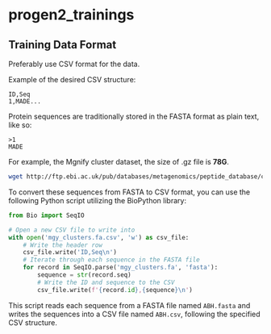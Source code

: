 # progen2_trainings

## Training Data Format

Preferably use CSV format for the data.

Example of the desired CSV structure:

```plaintext
ID,Seq
1,MADE...
```

Protein sequences are traditionally stored in the FASTA format as plain text, like so:

```
>1
MADE
```

For example, the Mgnify cluster dataset, the size of .gz file is **78G**.
```bash
wget http://ftp.ebi.ac.uk/pub/databases/metagenomics/peptide_database/current_release/mgy_clusters.fa.gz && gunzip mgy_clusters.fa.gz
```

To convert these sequences from FASTA to CSV format, you can use the following Python script utilizing the BioPython library:

```python
from Bio import SeqIO

# Open a new CSV file to write into
with open('mgy_clusters.fa.csv', 'w') as csv_file:
    # Write the header row
    csv_file.write('ID,Seq\n')
    # Iterate through each sequence in the FASTA file
    for record in SeqIO.parse('mgy_clusters.fa', 'fasta'):
        sequence = str(record.seq)
        # Write the ID and sequence to the CSV
        csv_file.write(f'{record.id},{sequence}\n')
```

This script reads each sequence from a FASTA file named `ABH.fasta` and writes the sequences into a CSV file named `ABH.csv`, following the specified CSV structure.

